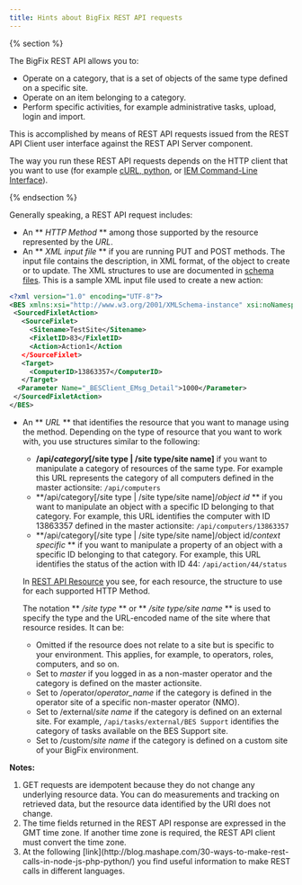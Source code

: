 ```yaml
---
title: Hints about BigFix REST API requests
---
```


{% section %}

The BigFix REST API allows you to: 
* Operate on a category, that is a set of objects of the same type defined on a specific site. 
* Operate on an item belonging to a category.
* Perform specific activities, for example administrative tasks, upload, login and import.

This is accomplished by means of REST API requests issued from the REST API Client user interface against the REST API Server component.

The way you run these REST API requests depends on the HTTP client that you want to use (for example [cURL, python](./examples/), or [IEM Command-Line Interface](./iem_cli/)).

{% endsection %}

Generally speaking, a REST API request includes:

* An ** *HTTP Method* ** among those supported by the resource represented by the *URL*.
* An ** *XML input file* ** if you are running PUT and POST methods. The input file contains the description, in XML format, of the object to create or to update. The XML structures to use are documented in [schema files](./schema_files.html). This is a sample XML input file used to create a new action:


```xml
<?xml version="1.0" encoding="UTF-8"?>
<BES xmlns:xsi="http://www.w3.org/2001/XMLSchema-instance" xsi:noNamespaceSchemaLocation="BES.xsd">
 <SourcedFixletAction>
   <SourceFixlet>
     <Sitename>TestSite</Sitename>
     <FixletID>83</FixletID>
     <Action>Action1</Action
   </SourceFixlet>
   <Target>
     <ComputerID>13863357</ComputerID>
   </Target>
  <Parameter Name="_BESClient_EMsg_Detail">1000</Parameter>
 </SourcedFixletAction>
</BES>
```
* An ** *URL* ** that identifies the resource that you want to manage using the method. Depending on the type of resource that you want to work with, you use structures similar to the following:
   * **/api/*category*[/site type | /site type/site name]** if you want to manipulate a category of resources of the same type. For example this URL represents the category of all computers defined in the master actionsite: ``` /api/computers ```
   * **/api/category[/site type | /site type/site name]/*object id* ** if you want to manipulate an object with a specific ID belonging to that category. For example, this URL identifies the computer with ID 13863357 defined in the master actionsite: ``` /api/computers/13863357 ```
   * **/api/category[/site type | /site type/site name]/object id/*context specific* ** if you want to manipulate a property of an object with a specific ID belonging to that category. For example, this URL identifies the status of the action with ID 44: ``` /api/action/44/status ```
  
  In [REST API Resource](./api/) you see, for each resource, the structure to use for each supported HTTP Method.
  
  The notation ** */site type* ** or ** */site type/site name* ** is used to specify the type and the URL-encoded name of the site where that resource resides. It can be:
   * Omitted if the resource does not relate to a site but is specific to your environment. This applies, for example, to operators, roles, computers, and so on.
   * Set to *master* if you logged in as a non-master operator and the category is defined on the master actionsite.
   * Set to /operator/*operator_name* if the category is defined in the operator site of a specific non-master operator (NMO).
   * Set to /external/*site name* if the category is defined on an external site. For example, ```/api/tasks/external/BES Support``` identifies the category of tasks available on the BES Support site.
   * Set to /custom/*site name* if the category is defined on a custom site of your BigFix environment.
   

**Notes:** 
<ol>
<li>GET requests are idempotent because they do not change any underlying resource data. You can do measurements and tracking on retrieved data, but the resource data identified by the URI does not change.</li>
<li>The time fields returned in the REST API response are expressed in the GMT time zone. If another time zone is required, the REST API client must convert the time zone.</li>
<li>At the following [link](http://blog.mashape.com/30-ways-to-make-rest-calls-in-node-js-php-python/) you find useful information to make REST calls in different languages.</li> 
</ol>

